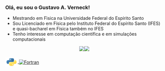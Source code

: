 ### Olá, eu sou o Gustavo A. Verneck!

- Mestrando em Fìsica na Universidade Federal do Espírito Santo
- Sou Licenciado em Física pelo Instituto Federal do Espírito Santo (IFES) e quasi-bacharel em Física também no IFES
- Tenho interesse em computação científica e em simulações computacionais

<div align="center">
  <a href="https://github.com/gustavoverneck">
  <img height="180em" src="https://github-readme-stats.vercel.app/api?username=gustavoverneck&show_icons=true&theme=dark&include_all_commits=true&count_private=true"><img height="180em" src="https://github-readme-stats.vercel.app/api/top-langs/?username=gustavoverneck&layout=compact&langs_count=7&theme=dark ">
</div>
  
<div style="display: inline_block"><br>
  <img align="center" alt="Python" height="30" width="40" src="https://raw.githubusercontent.com/devicons/devicon/master/icons/python/python-original.svg">
  <img align="center" alt="Fortran" height="30" width="40" src="https://upload.wikimedia.org/wikipedia/commons/b/b8/Fortran_logo.svg"> 
</div>
  
